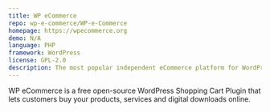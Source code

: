 ```yaml
---
title: WP eCommerce
repo: wp-e-commerce/WP-e-Commerce
homepage: https://wpecommerce.org
demo: N/A
language: PHP
framework: WordPress
license: GPL-2.0
description: The most popular independent eCommerce platform for WordPress.
---
```


WP eCommerce is a free open-source WordPress Shopping Cart Plugin that lets customers buy your products, services and digital downloads online.